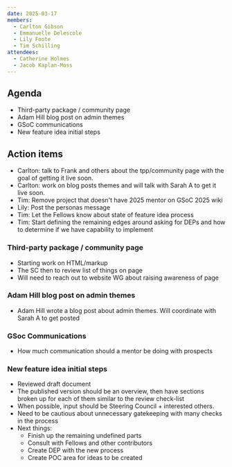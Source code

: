 ```yaml
---
date: 2025-03-17
members:
  - Carlton Gibson
  - Emmanuelle Delescole
  - Lily Foote
  - Tim Schilling
attendees:
  - Catherine Holmes
  - Jacob Kaplan-Moss
---
```


## Agenda

- Third-party package / community page
- Adam Hill blog post on admin themes
- GSoC communications
- New feature idea initial steps


## Action items

- Carlton: talk to Frank and others about the tpp/community page with the goal of getting it live soon.
- Carlton: work on blog posts themes and will talk with Sarah A to get it live soon.
- Tim: Remove project that doesn't have 2025 mentor on GSoC 2025 wiki
- Lily: Post the personas message
- Tim: Let the Fellows know about state of feature idea process
- Tim: Start defining the remaining edges around asking for DEPs and how to determine if we have capability to implement

### Third-party package / community page

- Starting work on HTML/markup
- The SC then to review list of things on page
- Will need to reach out to website WG about raising awareness of page

### Adam Hill blog post on admin themes

- Adam Hill wrote a blog post about admin themes. Will coordinate with Sarah A to get posted

### GSoc Communications

- How much communication should a mentor be doing with prospects

### New feature idea initial steps

- Reviewed draft document
- The published version should be an overview, then have sections broken up for each of them similar to the review check-list
- When possible, input should be Steering Council + interested others.
- Need to be cautious about unnecessary gatekeeping with many checks in the process
- Next things:
  - Finish up the remaining undefined parts
  - Consult with Fellows and other contributors
  - Create DEP with the new process
  - Create POC area for ideas to be created
